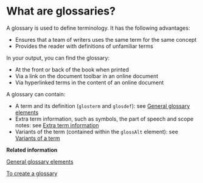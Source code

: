 # What are glossaries?

A glossary is used to define terminology. It has the following advantages:

-   Ensures that a team of writers uses the same term for the same concept
-   Provides the reader with definitions of unfamiliar terms

In your output, you can find the glossary:

-   At the front or back of the book when printed
-   Via a link on the document toolbar in an online document
-   Via hyperlinked terms in the content of an online document

A glossary can contain:

-   A term and its definition \(`glosterm` and `glosdef`\): see [General glossary elements](co_including_glossary.md)
-   Extra term information, such as symbols, the part of speech and scope notes: see [Extra term information](co_additional_term_information.md)
-   Variants of the term \(contained within the `glossAlt` element\): see [Variants of a term](co_variant_of_term.md)

**Related information**  


[General glossary elements](co_including_glossary.md)

[To create a glossary](ta_creating_a_glossary.md)

